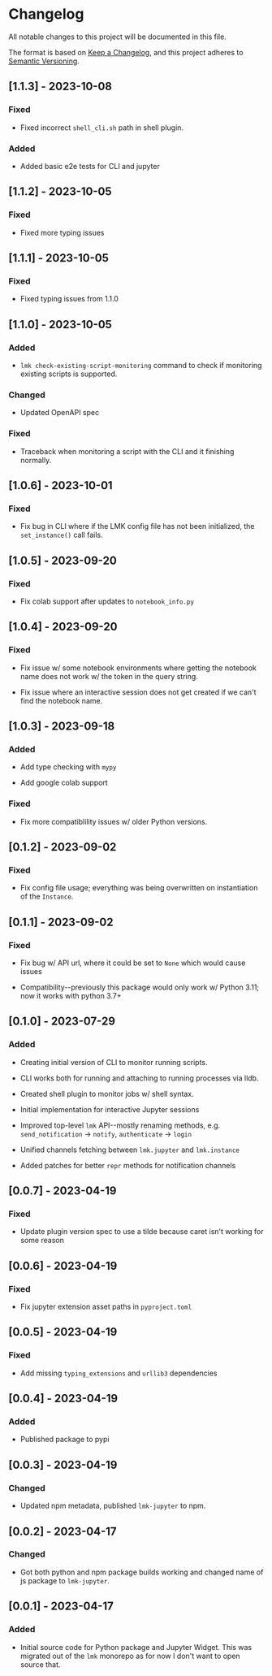 # Changelog

All notable changes to this project will be documented in this file.

The format is based on [Keep a Changelog](https://keepachangelog.com/en/1.0.0/),
and this project adheres to [Semantic Versioning](https://semver.org/spec/v2.0.0.html).

## [1.1.3] - 2023-10-08

### Fixed

- Fixed incorrect `shell_cli.sh` path in shell plugin.

### Added

- Added basic e2e tests for CLI and jupyter

## [1.1.2] - 2023-10-05

### Fixed

- Fixed more typing issues

## [1.1.1] - 2023-10-05

### Fixed

- Fixed typing issues from 1.1.0

## [1.1.0] - 2023-10-05

### Added

- `lmk check-existing-script-monitoring` command to check if monitoring existing scripts is supported.

### Changed

- Updated OpenAPI spec

### Fixed

- Traceback when monitoring a script with the CLI and it finishing normally.

## [1.0.6] - 2023-10-01

### Fixed

- Fix bug in CLI where if the LMK config file has not been initialized, the `set_instance()` call fails.

## [1.0.5] - 2023-09-20

### Fixed

- Fix colab support after updates to `notebook_info.py`

## [1.0.4] - 2023-09-20

### Fixed

- Fix issue w/ some notebook environments where getting the notebook name does not work w/ the token in the query string.

- Fix issue where an interactive session does not get created if we can't find the notebook name.

## [1.0.3] - 2023-09-18

### Added

- Add type checking with `mypy`

- Add google colab support

### Fixed

- Fix more compatiblility issues w/ older Python versions.

## [0.1.2] - 2023-09-02

### Fixed

- Fix config file usage; everything was being overwritten on instantiation of the `Instance`.

## [0.1.1] - 2023-09-02

### Fixed

- Fix bug w/ API url, where it could be set to `None` which would cause issues

- Compatibility--previously this package would only work w/ Python 3.11; now it works with python 3.7+

## [0.1.0] - 2023-07-29

### Added

- Creating initial version of CLI to monitor running scripts.

- CLI works both for running and attaching to running processes via lldb.

- Created shell plugin to monitor jobs w/ shell syntax.

- Initial implementation for interactive Jupyter sessions

- Improved top-level `lmk` API--mostly renaming methods, e.g. `send_notification` -> `notify`, `authenticate` -> `login`

- Unified channels fetching between `lmk.jupyter` and `lmk.instance`

- Added patches for better `repr` methods for notification channels

## [0.0.7] - 2023-04-19

### Fixed

- Update plugin version spec to use a tilde because caret isn't working for some reason

## [0.0.6] - 2023-04-19

### Fixed

- Fix jupyter extension asset paths in `pyproject.toml`

## [0.0.5] - 2023-04-19

### Fixed

- Add missing `typing_extensions` and `urllib3` dependencies

## [0.0.4] - 2023-04-19

### Added

- Published package to pypi

## [0.0.3] - 2023-04-19

### Changed

- Updated npm metadata, published `lmk-jupyter` to npm.

## [0.0.2] - 2023-04-17

### Changed

- Got both python and npm package builds working and changed name of js package to `lmk-jupyter`.

## [0.0.1] - 2023-04-17

### Added

- Initial source code for Python package and Jupyter Widget. This was migrated out of the `lmk` monorepo as for now I don't want to open source that.
